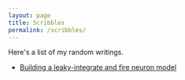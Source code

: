 ```yaml
---
layout: page
title: Scribbles
permalink: /scribbles/
---
```


Here's a list of my random writings. 

- [Building a leaky-integrate and fire neuron model](/scribbles/LIF_neuron)
